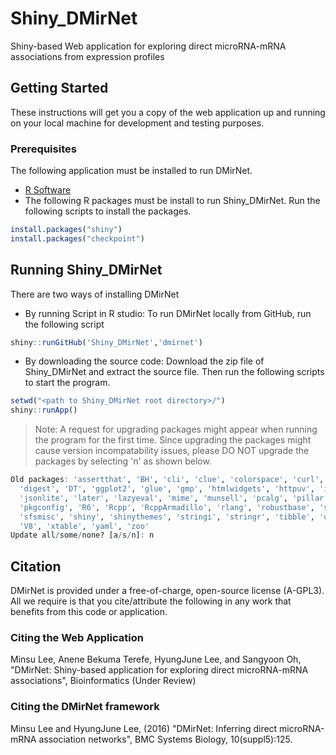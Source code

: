 # Shiny_DMirNet
Shiny-based Web application for exploring direct microRNA-mRNA associations from expression profiles
## Getting Started
These instructions will get you a copy of the web application up and running on your local machine for development and testing purposes.
### Prerequisites
The following application must be installed to run DMirNet.
* [R Software](https://cran.r-project.org/) 
* The following R packages must be install to run Shiny_DMirNet. Run the following scripts to install the packages.
```R
install.packages("shiny")
install.packages("checkpoint")
```
## Running Shiny_DMirNet
There are two ways of installing DMirNet
* By running Script in R studio: To run DMirNet locally from GitHub, run the following script
```R
shiny::runGitHub('Shiny_DMirNet','dmirnet')
```
* By downloading the source code: Download the zip file of Shiny_DMirNet and extract the source file. Then run the following scripts to start the program.
```R
setwd("<path to Shiny_DMirNet root directory>/")
shiny::runApp()
```
> Note: A request for upgrading packages might appear when running the program for the first time. Since upgrading the packages might cause version incompatability issues, please DO NOT upgrade the packages by selecting 'n' as shown below. 
```R
Old packages: 'assertthat', 'BH', 'cli', 'clue', 'colorspace', 'curl',
  'digest', 'DT', 'ggplot2', 'glue', 'gmp', 'htmlwidgets', 'httpuv', 'igraph',
  'jsonlite', 'later', 'lazyeval', 'mime', 'munsell', 'pcalg', 'pillar',
  'pkgconfig', 'R6', 'Rcpp', 'RcppArmadillo', 'rlang', 'robustbase', 'scales',
  'sfsmisc', 'shiny', 'shinythemes', 'stringi', 'stringr', 'tibble', 'utf8',
  'V8', 'xtable', 'yaml', 'zoo'
Update all/some/none? [a/s/n]: n
```
## Citation
DMirNet is provided under a free-of-charge, open-source license (A-GPL3). All we require is that you cite/attribute the following in any work that benefits from this code or application.
### Citing the Web Application
Minsu Lee, Anene Bekuma Terefe, HyungJune Lee, and Sangyoon Oh, "DMirNet: Shiny-based application for exploring direct microRNA-mRNA associations", Bioinformatics (Under Review)
### Citing the DMirNet framework 
Minsu Lee and HyungJune Lee, (2016) "DMirNet: Inferring direct microRNA-mRNA association networks", BMC Systems Biology, 10(suppl5):125. 
